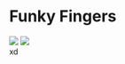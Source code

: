 # Funky Fingers
<a href="https://codeclimate.com/github/alexaxms/funkyfingers/maintainability"><img src="https://api.codeclimate.com/v1/badges/b5fc45bfb3b71b52d824/maintainability" /></a>
<a href="https://codeclimate.com/github/alexaxms/funkyfingers/test_coverage"><img src="https://api.codeclimate.com/v1/badges/b5fc45bfb3b71b52d824/test_coverage" /></a>
<br>
xd
